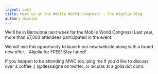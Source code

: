 ```yaml
---
layout: post
title: Meet us at the Mobile World Congress! - The Algolia Blog
author: Nicolas
---
```


We'll be in Barcelona next week for the Mobile World Congress! Last year, more
than 67,000 attendees participated in the event.

We will use this opportunity to launch our new website along with a brand new
offer... Algolia for FREE! Stay tuned!

If you happen to be attending MWC too, ping me if you'd like to discuss over a
coffee :) (@dessaigne on twitter, or nicolas at algolia dot com).


